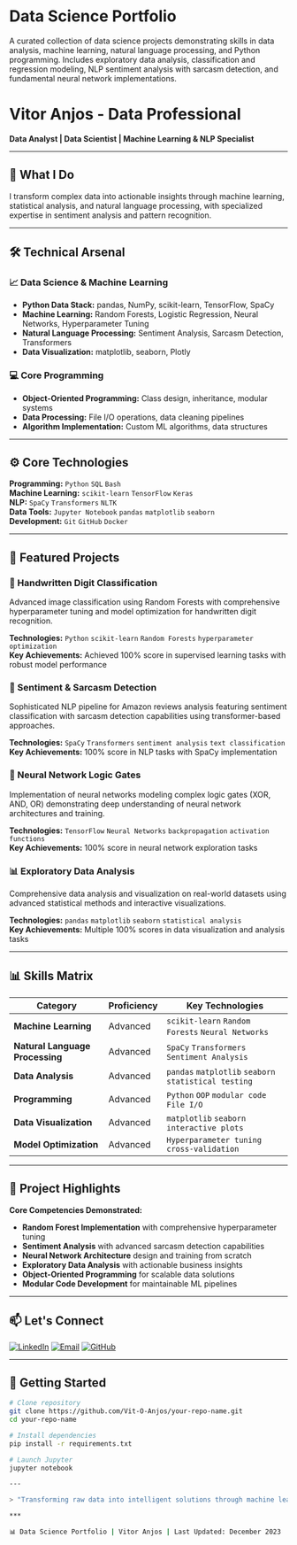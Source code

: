 # Data Science Portfolio

A curated collection of data science projects demonstrating skills in data analysis, machine learning, natural language processing, and Python programming. Includes exploratory data analysis, classification and regression modeling, NLP sentiment analysis with sarcasm detection, and fundamental neural network implementations.

# Vitor Anjos - Data Professional

**Data Analyst | Data Scientist | Machine Learning & NLP Specialist**

---

## 🔬 What I Do

I transform complex data into actionable insights through machine learning, statistical analysis, and natural language processing, with specialized expertise in sentiment analysis and pattern recognition.

---

## 🛠️ Technical Arsenal

### 📈 Data Science & Machine Learning
- **Python Data Stack:** pandas, NumPy, scikit-learn, TensorFlow, SpaCy
- **Machine Learning:** Random Forests, Logistic Regression, Neural Networks, Hyperparameter Tuning
- **Natural Language Processing:** Sentiment Analysis, Sarcasm Detection, Transformers
- **Data Visualization:** matplotlib, seaborn, Plotly

### 💻 Core Programming
- **Object-Oriented Programming:** Class design, inheritance, modular systems
- **Data Processing:** File I/O operations, data cleaning pipelines
- **Algorithm Implementation:** Custom ML algorithms, data structures

---

## ⚙️ Core Technologies

**Programming:** `Python` `SQL` `Bash`  
**Machine Learning:** `scikit-learn` `TensorFlow` `Keras`  
**NLP:** `SpaCy` `Transformers` `NLTK`  
**Data Tools:** `Jupyter Notebook` `pandas` `matplotlib` `seaborn`  
**Development:** `Git` `GitHub` `Docker`

---

## 🚀 Featured Projects

### 🔢 Handwritten Digit Classification
Advanced image classification using Random Forests with comprehensive hyperparameter tuning and model optimization for handwritten digit recognition.

**Technologies:** `Python` `scikit-learn` `Random Forests` `hyperparameter optimization`  
**Key Achievements:** Achieved 100% score in supervised learning tasks with robust model performance

### 💬 Sentiment & Sarcasm Detection
Sophisticated NLP pipeline for Amazon reviews analysis featuring sentiment classification with sarcasm detection capabilities using transformer-based approaches.

**Technologies:** `SpaCy` `Transformers` `sentiment analysis` `text classification`  
**Key Achievements:** 100% score in NLP tasks with SpaCy implementation

### 🧠 Neural Network Logic Gates
Implementation of neural networks modeling complex logic gates (XOR, AND, OR) demonstrating deep understanding of neural network architectures and training.

**Technologies:** `TensorFlow` `Neural Networks` `backpropagation` `activation functions`  
**Key Achievements:** 100% score in neural network exploration tasks

### 📊 Exploratory Data Analysis
Comprehensive data analysis and visualization on real-world datasets using advanced statistical methods and interactive visualizations.

**Technologies:** `pandas` `matplotlib` `seaborn` `statistical analysis`  
**Key Achievements:** Multiple 100% scores in data visualization and analysis tasks

---

## 📊 Skills Matrix

| Category | Proficiency | Key Technologies |
|----------|-------------|------------------|
| **Machine Learning** | Advanced | `scikit-learn` `Random Forests` `Neural Networks` |
| **Natural Language Processing** | Advanced | `SpaCy` `Transformers` `Sentiment Analysis` |
| **Data Analysis** | Advanced | `pandas` `matplotlib` `seaborn` `statistical testing` |
| **Programming** | Advanced | `Python` `OOP` `modular code` `File I/O` |
| **Data Visualization** | Advanced | `matplotlib` `seaborn` `interactive plots` |
| **Model Optimization** | Advanced | `Hyperparameter tuning` `cross-validation` |

---

## 🎯 Project Highlights

**Core Competencies Demonstrated:**
- **Random Forest Implementation** with comprehensive hyperparameter tuning
- **Sentiment Analysis** with advanced sarcasm detection capabilities  
- **Neural Network Architecture** design and training from scratch
- **Exploratory Data Analysis** with actionable business insights
- **Object-Oriented Programming** for scalable data solutions
- **Modular Code Development** for maintainable ML pipelines

---

## 📫 Let's Connect

[![LinkedIn](https://img.shields.io/badge/LinkedIn-Connect-blue?logo=linkedin)](https://linkedin.com/in/vitor-david-anjos-33242a107/)
[![Email](https://img.shields.io/badge/Email-Contact%20Me-red?logo=gmail)](mailto:your-email@domain.com)
[![GitHub](https://img.shields.io/badge/GitHub-Follow-black?logo=github)](https://github.com/DavSilvs)

---

## 🚀 Getting Started

```bash
# Clone repository
git clone https://github.com/Vit-O-Anjos/your-repo-name.git
cd your-repo-name

# Install dependencies
pip install -r requirements.txt

# Launch Jupyter
jupyter notebook

---

> "Transforming raw data into intelligent solutions through machine learning and natural language processing"

***

📊 Data Science Portfolio | Vitor Anjos | Last Updated: December 2023
